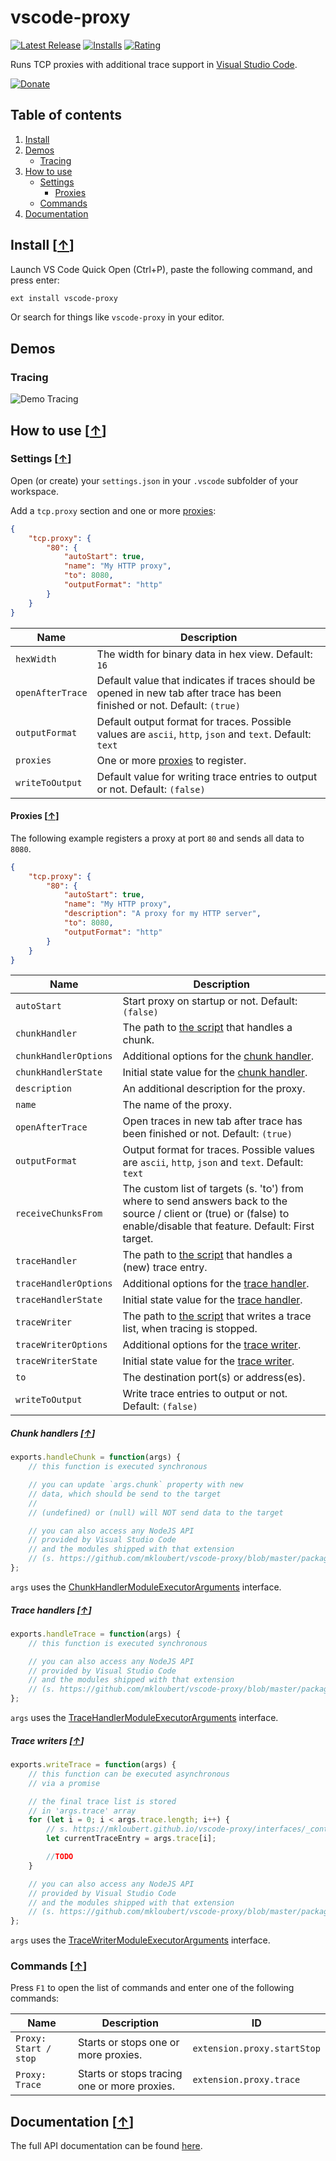 # vscode-proxy

[![Latest Release](https://vsmarketplacebadge.apphb.com/version-short/mkloubert.vscode-proxy.svg)](https://marketplace.visualstudio.com/items?itemName=mkloubert.vscode-proxy)
[![Installs](https://vsmarketplacebadge.apphb.com/installs/mkloubert.vscode-proxy.svg)](https://marketplace.visualstudio.com/items?itemName=mkloubert.vscode-proxy)
[![Rating](https://vsmarketplacebadge.apphb.com/rating-short/mkloubert.vscode-proxy.svg)](https://marketplace.visualstudio.com/items?itemName=mkloubert.vscode-proxy#review-details)

Runs TCP proxies with additional trace support in [Visual Studio Code](https://code.visualstudio.com/).

[![Donate](https://img.shields.io/badge/Donate-PayPal-green.svg)](https://www.paypal.com/cgi-bin/webscr?cmd=_s-xclick&hosted_button_id=GJJDLPTHEA4BC)

## Table of contents

1. [Install](#install-)
2. [Demos](#demos-)
   * [Tracing](#tracing-)
3. [How to use](#how-to-use-)
   * [Settings](#settings-)
     * [Proxies](#proxies-)
   * [Commands](#commands-)
4. [Documentation](#documentation-)

## Install [[&uarr;](#table-of-contents)]

Launch VS Code Quick Open (Ctrl+P), paste the following command, and press enter:

```bash
ext install vscode-proxy
```

Or search for things like `vscode-proxy` in your editor.

## Demos

### Tracing

![Demo Tracing](https://raw.githubusercontent.com/mkloubert/vscode-proxy/master/img/demo1.gif)

## How to use [[&uarr;](#table-of-contents)]

### Settings [[&uarr;](#how-to-use-)]

Open (or create) your `settings.json` in your `.vscode` subfolder of your workspace.

Add a `tcp.proxy` section and one or more [proxies](#proxies-):

```json
{
    "tcp.proxy": {
        "80": {
            "autoStart": true,
            "name": "My HTTP proxy",
            "to": 8080,
            "outputFormat": "http"
        }
    }
}
```

| Name | Description |
| ---- | --------- |
| `hexWidth` | The width for binary data in hex view. Default: `16` |
| `openAfterTrace` | Default value that indicates if traces should be opened in new tab after trace has been finished or not. Default: `(true)` |
| `outputFormat` | Default output format for traces. Possible values are `ascii`, `http`, `json` and `text`. Default: `text` |
| `proxies` | One or more [proxies](#proxies-) to register. |
| `writeToOutput` | Default value for writing trace entries to output or not. Default: `(false)` |

#### Proxies [[&uarr;](#settings-)]

The following example registers a proxy at port `80` and sends all data to `8080`.

```json
{
    "tcp.proxy": {
        "80": {
            "autoStart": true,
            "name": "My HTTP proxy",
            "description": "A proxy for my HTTP server",
            "to": 8080,
            "outputFormat": "http"
        }
    }
}
```

| Name | Description |
| ---- | --------- |
| `autoStart` | Start proxy on startup or not. Default: `(false)` |
| `chunkHandler` | The path to [the script](#chunk-handlers-) that handles a chunk. |
| `chunkHandlerOptions` | Additional options for the [chunk handler](#chunk-handlers-). |
| `chunkHandlerState` | Initial state value for the [chunk handler](#chunk-handlers-). |
| `description` | An additional description for the proxy. |
| `name` | The name of the proxy. |
| `openAfterTrace` | Open traces in new tab after trace has been finished or not. Default: `(true)` |
| `outputFormat` | Output format for traces. Possible values are `ascii`, `http`, `json` and `text`. Default: `text` |
| `receiveChunksFrom` | The custom list of targets (s. 'to') from where to send answers back to the source / client or (true) or (false) to enable/disable that feature. Default: First target. |
| `traceHandler` | The path to [the script](#trace-handlers-) that handles a (new) trace entry. |
| `traceHandlerOptions` | Additional options for the [trace handler](#trace-handlers-). |
| `traceHandlerState` | Initial state value for the [trace handler](#trace-handlers-). |
| `traceWriter` | The path to [the script](#trace-writers-) that writes a trace list, when tracing is stopped. |
| `traceWriterOptions` | Additional options for the [trace writer](#trace-writers-). |
| `traceWriterState` | Initial state value for the [trace writer](#trace-writers-). |
| `to` | The destination port(s) or address(es). |
| `writeToOutput` | Write trace entries to output or not. Default: `(false)` |

##### Chunk handlers [[&uarr;](#proxies-)]

```javascript
exports.handleChunk = function(args) {
    // this function is executed synchronous

    // you can update `args.chunk` property with new
    // data, which should be send to the target
    // 
    // (undefined) or (null) will NOT send data to the target

    // you can also access any NodeJS API
    // provided by Visual Studio Code
    // and the modules shipped with that extension
    // (s. https://github.com/mkloubert/vscode-proxy/blob/master/package.json)
};
```

`args` uses the [ChunkHandlerModuleExecutorArguments](https://mkloubert.github.io/vscode-proxy/interfaces/_contracts_.chunkhandlermoduleexecutorarguments.html) interface.

##### Trace handlers [[&uarr;](#proxies-)]

```javascript
exports.handleTrace = function(args) {
    // this function is executed synchronous

    // you can also access any NodeJS API
    // provided by Visual Studio Code
    // and the modules shipped with that extension
    // (s. https://github.com/mkloubert/vscode-proxy/blob/master/package.json)
};
```

`args` uses the [TraceHandlerModuleExecutorArguments](https://mkloubert.github.io/vscode-proxy/interfaces/_contracts_.tracehandlermoduleexecutorarguments.html) interface.

##### Trace writers [[&uarr;](#proxies-)]

```javascript
exports.writeTrace = function(args) {
    // this function can be executed asynchronous
    // via a promise

    // the final trace list is stored
    // in 'args.trace' array
    for (let i = 0; i < args.trace.length; i++) {
        // s. https://mkloubert.github.io/vscode-proxy/interfaces/_contracts_.traceentry.html
        let currentTraceEntry = args.trace[i];

        //TODO
    }

    // you can also access any NodeJS API
    // provided by Visual Studio Code
    // and the modules shipped with that extension
    // (s. https://github.com/mkloubert/vscode-proxy/blob/master/package.json)
};
```

`args` uses the [TraceWriterModuleExecutorArguments](https://mkloubert.github.io/vscode-proxy/interfaces/_contracts_.tracewritermoduleexecutorarguments.html) interface.

### Commands [[&uarr;](#how-to-use-)]

Press `F1` to open the list of commands and enter one of the following commands:

| Name | Description | ID | 
| ---- | --------- | --------- | 
| `Proxy: Start / stop` | Starts or stops one or more proxies. | `extension.proxy.startStop` | 
| `Proxy: Trace` | Starts or stops tracing one or more proxies. | `extension.proxy.trace` | 

## Documentation [[&uarr;](#table-of-contents)]

The full API documentation can be found [here](https://mkloubert.github.io/vscode-proxy/).
